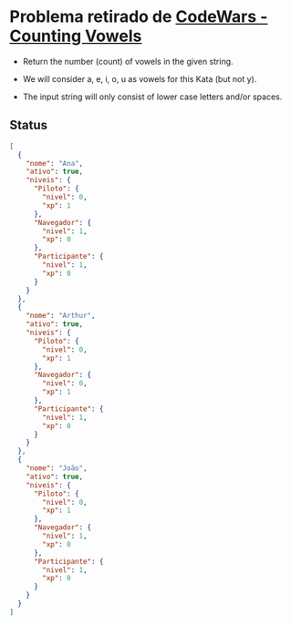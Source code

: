 # Problema retirado de [CodeWars - Counting Vowels](https://www.codewars.com/kata/54ff3102c1bad923760001f3)

- Return the number (count) of vowels in the given string.

- We will consider a, e, i, o, u as vowels for this Kata (but not y).

- The input string will only consist of lower case letters and/or spaces.

## Status

```json
[
  {
    "nome": "Ana",
    "ativo": true,
    "niveis": {
      "Piloto": {
        "nivel": 0,
        "xp": 1
      },
      "Navegador": {
        "nivel": 1,
        "xp": 0
      },
      "Participante": {
        "nivel": 1,
        "xp": 0
      }
    }
  },
  {
    "nome": "Arthur",
    "ativo": true,
    "niveis": {
      "Piloto": {
        "nivel": 0,
        "xp": 1
      },
      "Navegador": {
        "nivel": 0,
        "xp": 1
      },
      "Participante": {
        "nivel": 1,
        "xp": 0
      }
    }
  },
  {
    "nome": "João",
    "ativo": true,
    "niveis": {
      "Piloto": {
        "nivel": 0,
        "xp": 1
      },
      "Navegador": {
        "nivel": 1,
        "xp": 0
      },
      "Participante": {
        "nivel": 1,
        "xp": 0
      }
    }
  }
]
```
